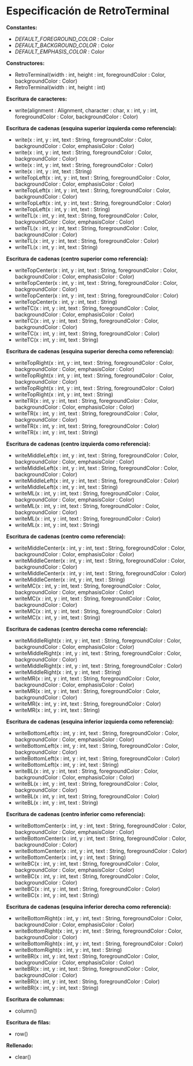 
# Especificación de RetroTerminal

**Constantes:**
+ *DEFAULT_FOREGROUND_COLOR* : Color
+ *DEFAULT_BACKGROUND_COLOR* : Color
+ *DEFAULT_EMPHASIS_COLOR* : Color

**Constructores:**
+ RetroTerminal(width : int, height : int, foregroundColor : Color, backgroundColor : Color)
+ RetroTerminal(width : int, height : int)

**Escritura de caracteres:**
- write(alignment : Alignment, character : char, x : int, y : int, foregroundColor : Color, backgroundColor : Color)

**Escritura de cadenas (esquina superior izquierda como referencia):**
+ write(x : int, y : int, text : String, foregroundColor : Color, backgroundColor : Color, emphasisColor : Color)
+ write(x : int, y : int, text : String, foregroundColor : Color, backgroundColor : Color)
+ write(x : int, y : int, text : String, foregroundColor : Color)
+ write(x : int, y : int, text : String)
+ writeTopLeft(x : int, y : int, text : String, foregroundColor : Color, backgroundColor : Color, emphasisColor : Color)
+ writeTopLeft(x : int, y : int, text : String, foregroundColor : Color, backgroundColor : Color)
+ writeTopLeft(x : int, y : int, text : String, foregroundColor : Color)
+ writeTopLeft(x : int, y : int, text : String)
+ writeTL(x : int, y : int, text : String, foregroundColor : Color, backgroundColor : Color, emphasisColor : Color)
+ writeTL(x : int, y : int, text : String, foregroundColor : Color, backgroundColor : Color)
+ writeTL(x : int, y : int, text : String, foregroundColor : Color)
+ writeTL(x : int, y : int, text : String)

**Escritura de cadenas (centro superior como referencia):**

+ writeTopCenter(x : int, y : int, text : String, foregroundColor : Color, backgroundColor : Color, emphasisColor : Color)
+ writeTopCenter(x : int, y : int, text : String, foregroundColor : Color, backgroundColor : Color)
+ writeTopCenter(x : int, y : int, text : String, foregroundColor : Color)
+ writeTopCenter(x : int, y : int, text : String)
+ writeTC(x : int, y : int, text : String, foregroundColor : Color, backgroundColor : Color, emphasisColor : Color)
+ writeTC(x : int, y : int, text : String, foregroundColor : Color, backgroundColor : Color)
+ writeTC(x : int, y : int, text : String, foregroundColor : Color)
+ writeTC(x : int, y : int, text : String)

**Escritura de cadenas (esquina superior derecha como referencia):**

+ writeTopRight(x : int, y : int, text : String, foregroundColor : Color, backgroundColor : Color, emphasisColor : Color)
+ writeTopRight(x : int, y : int, text : String, foregroundColor : Color, backgroundColor : Color)
+ writeTopRight(x : int, y : int, text : String, foregroundColor : Color)
+ writeTopRight(x : int, y : int, text : String)
+ writeTR(x : int, y : int, text : String, foregroundColor : Color, backgroundColor : Color, emphasisColor : Color)
+ writeTR(x : int, y : int, text : String, foregroundColor : Color, backgroundColor : Color)
+ writeTR(x : int, y : int, text : String, foregroundColor : Color)
+ writeTR(x : int, y : int, text : String)

**Escritura de cadenas (centro izquierda como referencia):**

+ writeMiddleLeft(x : int, y : int, text : String, foregroundColor : Color, backgroundColor : Color, emphasisColor : Color)
+ writeMiddleLeft(x : int, y : int, text : String, foregroundColor : Color, backgroundColor : Color)
+ writeMiddleLeft(x : int, y : int, text : String, foregroundColor : Color)
+ writeMiddleLeft(x : int, y : int, text : String)
+ writeML(x : int, y : int, text : String, foregroundColor : Color, backgroundColor : Color, emphasisColor : Color)
+ writeML(x : int, y : int, text : String, foregroundColor : Color, backgroundColor : Color)
+ writeML(x : int, y : int, text : String, foregroundColor : Color)
+ writeML(x : int, y : int, text : String)

**Escritura de cadenas (centro como referencia):**

+ writeMiddleCenter(x : int, y : int, text : String, foregroundColor : Color, backgroundColor : Color, emphasisColor : Color)
+ writeMiddleCenter(x : int, y : int, text : String, foregroundColor : Color, backgroundColor : Color)
+ writeMiddleCenter(x : int, y : int, text : String, foregroundColor : Color)
+ writeMiddleCenter(x : int, y : int, text : String)
+ writeMC(x : int, y : int, text : String, foregroundColor : Color, backgroundColor : Color, emphasisColor : Color)
+ writeMC(x : int, y : int, text : String, foregroundColor : Color, backgroundColor : Color)
+ writeMC(x : int, y : int, text : String, foregroundColor : Color)
+ writeMC(x : int, y : int, text : String)

**Escritura de cadenas (centro derecha como referencia):**

+ writeMiddleRight(x : int, y : int, text : String, foregroundColor : Color, backgroundColor : Color, emphasisColor : Color)
+ writeMiddleRight(x : int, y : int, text : String, foregroundColor : Color, backgroundColor : Color)
+ writeMiddleRight(x : int, y : int, text : String, foregroundColor : Color)
+ writeMiddleRight(x : int, y : int, text : String)
+ writeMR(x : int, y : int, text : String, foregroundColor : Color, backgroundColor : Color, emphasisColor : Color)
+ writeMR(x : int, y : int, text : String, foregroundColor : Color, backgroundColor : Color)
+ writeMR(x : int, y : int, text : String, foregroundColor : Color)
+ writeMR(x : int, y : int, text : String)

**Escritura de cadenas (esquina inferior izquierda como referencia):**

+ writeBottomLeft(x : int, y : int, text : String, foregroundColor : Color, backgroundColor : Color, emphasisColor : Color)
+ writeBottomLeft(x : int, y : int, text : String, foregroundColor : Color, backgroundColor : Color)
+ writeBottomLeft(x : int, y : int, text : String, foregroundColor : Color)
+ writeBottomLeft(x : int, y : int, text : String)
+ writeBL(x : int, y : int, text : String, foregroundColor : Color, backgroundColor : Color, emphasisColor : Color)
+ writeBL(x : int, y : int, text : String, foregroundColor : Color, backgroundColor : Color)
+ writeBL(x : int, y : int, text : String, foregroundColor : Color)
+ writeBL(x : int, y : int, text : String)

**Escritura de cadenas (centro inferior como referencia):**

+ writeBottomCenter(x : int, y : int, text : String, foregroundColor : Color, backgroundColor : Color, emphasisColor : Color)
+ writeBottomCenter(x : int, y : int, text : String, foregroundColor : Color, backgroundColor : Color)
+ writeBottomCenter(x : int, y : int, text : String, foregroundColor : Color)
+ writeBottomCenter(x : int, y : int, text : String)
+ writeBC(x : int, y : int, text : String, foregroundColor : Color, backgroundColor : Color, emphasisColor : Color)
+ writeBC(x : int, y : int, text : String, foregroundColor : Color, backgroundColor : Color)
+ writeBC(x : int, y : int, text : String, foregroundColor : Color)
+ writeBC(x : int, y : int, text : String)

**Escritura de cadenas (esquina inferior derecha como referencia):**

+ writeBottomRight(x : int, y : int, text : String, foregroundColor : Color, backgroundColor : Color, emphasisColor : Color)
+ writeBottomRight(x : int, y : int, text : String, foregroundColor : Color, backgroundColor : Color)
+ writeBottomRight(x : int, y : int, text : String, foregroundColor : Color)
+ writeBottomRight(x : int, y : int, text : String)
+ writeBR(x : int, y : int, text : String, foregroundColor : Color, backgroundColor : Color, emphasisColor : Color)
+ writeBR(x : int, y : int, text : String, foregroundColor : Color, backgroundColor : Color)
+ writeBR(x : int, y : int, text : String, foregroundColor : Color)
+ writeBR(x : int, y : int, text : String)

**Escritura de columnas:**
+ column()

**Escritura de filas:**
+ row()

**Rellenado:**
+ clear()

